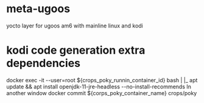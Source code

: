 # meta-ugoos

yocto layer for ugoos am6 with mainline linux and kodi

# kodi code generation extra dependencies
docker exec -it --user=root ${crops_poky_runnin_container_id} bash
 |
 |_ apt update && apt install openjdk-11-jre-headless --no-install-recommends
In another window
 docker commit ${corps_poky_container_name} crops/poky
